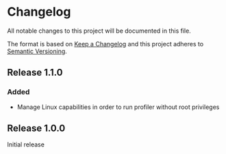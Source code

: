 # Changelog

All notable changes to this project will be documented in this file.

The format is based on [Keep a Changelog](http://keepachangelog.com/en/1.0.0/)
and this project adheres to [Semantic Versioning](http://semver.org/spec/v2.0.0.html).

## Release 1.1.0

### Added
* Manage Linux capabilities in order to run profiler without root privileges

## Release 1.0.0
Initial release

[Unreleased]: https://github.com/markt-de/puppet-async_profiler/compare/v1.1.0...HEAD
[1.1.0]: https://github.com/markt-de/puppet-async_profiler/compare/1.0.0...1.1.0
